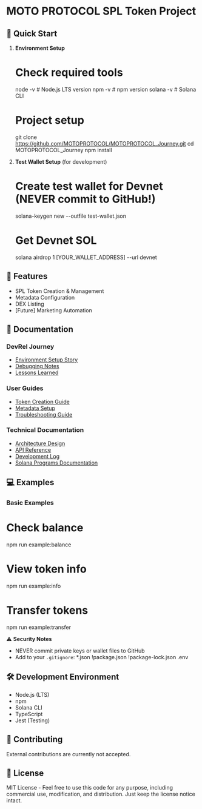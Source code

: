 # MOTO PROTOCOL SPL Token Project

## 📌 Quick Start
1. **Environment Setup**
   # Check required tools
   node -v  # Node.js LTS version
   npm -v   # npm version
   solana -v # Solana CLI

   # Project setup
   git clone https://github.com/MOTOPROTOCOL/MOTOPROTOCOL_Journey.git
   cd MOTOPROTOCOL_Journey
   npm install

2. **Test Wallet Setup** (for development)
   # Create test wallet for Devnet (NEVER commit to GitHub!)
   solana-keygen new --outfile test-wallet.json
   
   # Get Devnet SOL
   solana airdrop 1 [YOUR_WALLET_ADDRESS] --url devnet

## 🎯 Features
- SPL Token Creation & Management
- Metadata Configuration
- DEX Listing
- [Future] Marketing Automation

## 📖 Documentation
### DevRel Journey
- [Environment Setup Story](docs/journey/environment-setup.md)
- [Debugging Notes](docs/journey/debugging-notes.md)
- [Lessons Learned](docs/journey/lessons-learned.md)

### User Guides
- [Token Creation Guide](docs/guides/token-creation.md)
- [Metadata Setup](docs/guides/metadata-setup.md)
- [Troubleshooting Guide](docs/guides/troubleshooting.md)

### Technical Documentation
- [Architecture Design](docs/technical/architecture.md)
- [API Reference](docs/technical/api-reference.md)
- [Development Log](docs/technical/process-log.md)
- [Solana Programs Documentation](docs/technical/programs.md)

## 💻 Examples
### Basic Examples
# Check balance
npm run example:balance

# View token info
npm run example:info

# Transfer tokens
npm run example:transfer

⚠️ **Security Notes**
- NEVER commit private keys or wallet files to GitHub
- Add to your `.gitignore`:
  *.json
  !package.json
  !package-lock.json
  .env

## 🛠 Development Environment
- Node.js (LTS)
- npm
- Solana CLI
- TypeScript
- Jest (Testing)

## 🤝 Contributing
External contributions are currently not accepted.

## 📝 License
MIT License - Feel free to use this code for any purpose, including commercial use, modification, and distribution. Just keep the license notice intact.
